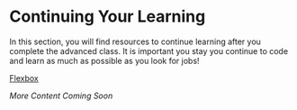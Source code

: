 # Continuing Your Learning

In this section, you will find resources to continue learning after you complete the advanced class. It is important you stay you continue to code and learn as much as possible as you look for jobs!

[Flexbox](https://css-tricks.com/video-screencasts/148-laying-things-html-flexbox-dee-gill/)

*More Content Coming Soon*
